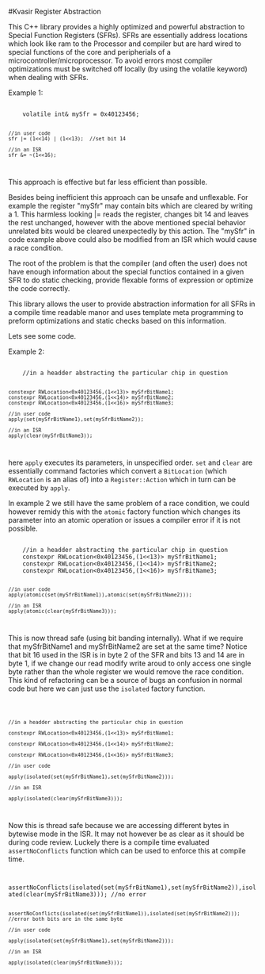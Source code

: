 #Kvasir Register Abstraction 

This C++ library provides a highly optimized and powerful abstraction to Special Function Registers (SFRs). 
SFRs are essentially address locations which look like ram to the Processor and compiler but are hard wired to 
special functions of the core and peripherials of a microcontroller/microprocessor. To avoid errors most compiler 
optimizations must be switched off locally (by using the volatile keyword) when dealing with SFRs. 

Example 1:

<code>
    volatile int& mySfr = 0x40123456;
    
    //in user code
    sfr |= (1<<14) | (1<<13);  //set bit 14
 
    //in an ISR
    sfr &= ~(1<<16);
</code>

This approach is effective but far less efficient than possible.

Besides being inefficient this approach can be unsafe and unflexable. For example the register "mySfr" may contain bits which are cleared by writing a 1. This harmless looking |= reads the register, changes bit 14 and leaves the rest unchanged, however with the above mentioned special behavior unrelated bits would be cleared unexpectedly by this action. The "mySfr" in code example above could also be modified from an ISR which would cause a race condition. 

The root of the problem is that the compiler (and often the user) does not have enough information about the special functios contained in a given SFR to do static checking, provide flexable forms of expression or optimize the code correctly. 

This library allows the user to provide abstraction information for all SFRs in a compile time readable manor and uses template meta programming to preform optimizations and static checks based on this information. 

Lets see some code.

Example 2:

<code>
    //in a headder abstracting the particular chip in question
    
    constexpr RWLocation<0x40123456,(1<<13)> mySfrBitName1;
    constexpr RWLocation<0x40123456,(1<<14)> mySfrBitName2;
    constexpr RWLocation<0x40123456,(1<<16)> mySfrBitName3;
    
    //in user code
    apply(set(mySfrBitName1),set(mySfrBitName2));
    
    //in an ISR
    apply(clear(mySfrBitName3));
</code>

here `apply` executes its parameters, in unspecified order. `set` and `clear` are essentially command factories which convert a `BitLocation` (which `RWLocation` is an alias of) into a `Register::Action` which in turn can be executed by `apply`. 

In example 2 we still have the same problem of a race condition, we could however remidy this with the `atomic` factory function which changes its parameter into an atomic operation or issues a compiler error if it is not possible. 

<code>
    //in a headder abstracting the particular chip in question
    constexpr RWLocation<0x40123456,(1<<13)> mySfrBitName1;
    constexpr RWLocation<0x40123456,(1<<14)> mySfrBitName2;
    constexpr RWLocation<0x40123456,(1<<16)> mySfrBitName3;
    
    //in user code
    apply(atomic(set(mySfrBitName1)),atomic(set(mySfrBitName2)));
    
    //in an ISR
    apply(atomic(clear(mySfrBitName3)));
</code>

This is now thread safe (using bit banding internally). What if we require that mySfrBitName1 and mySfrBitName2 are set at the same time? Notice that bit 16 used in the ISR is in byte 2 of the SFR and bits 13 and 14 are in byte 1, if we change our read modify write aroud to only access one single byte rather than the whole register we would remove the race condition. This kind of refactoring can be a source of bugs an confusion in normal code but here we can just use the `isolated` factory function. 

<code>

    //in a headder abstracting the particular chip in question
    
    constexpr RWLocation<0x40123456,(1<<13)> mySfrBitName1;
    
    constexpr RWLocation<0x40123456,(1<<14)> mySfrBitName2;
    
    constexpr RWLocation<0x40123456,(1<<16)> mySfrBitName3;
    
    //in user code
    
    apply(isolated(set(mySfrBitName1),set(mySfrBitName2)));
    
    //in an ISR
    
    apply(isolated(clear(mySfrBitName3)));
    
</code>

Now this is thread safe because we are accessing different bytes in bytewise mode in the ISR. It may not however be as clear as it should be during code review. Luckely there is a compile time evaluated `assertNoConflicts` function which can be used to enforce this at compile time. 

<code>
    assertNoConflicts(isolated(set(mySfrBitName1),set(mySfrBitName2)),isolated(clear(mySfrBitName3))); //no error
    
    assertNoConflicts(isolated(set(mySfrBitName1)),isolated(set(mySfrBitName2))); //error both bits are in the same byte
    
    //in user code
    
    apply(isolated(set(mySfrBitName1),set(mySfrBitName2)));
    
    //in an ISR
    
    apply(isolated(clear(mySfrBitName3)));
</code>
